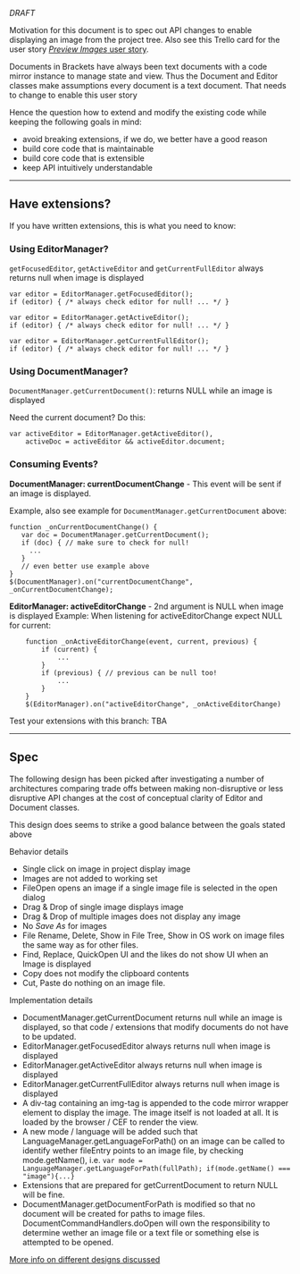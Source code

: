 _DRAFT_

Motivation for this document is to spec out API changes to enable displaying an image from the project tree. Also see this Trello card for the user story  [_Preview Images_ user story](https://trello.com/c/l9AcILkC/24-8-preview-images).

Documents in Brackets have always been text documents with a code mirror instance to manage state and view. Thus the Document and Editor classes make assumptions every document is a text document. That needs to change to enable this user story

Hence the question how to extend and modify the existing code while keeping the following goals in mind:
* avoid breaking extensions, if we do, we better have a good reason
* build core code that is maintainable
* build core code that is extensible
* keep API intuitively understandable

---
## Have extensions?
If you have written extensions, this is what you need to know:

### Using EditorManager?
`getFocusedEditor`, `getActiveEditor` and `getCurrentFullEditor` always returns null when image is displayed
~~~~
var editor = EditorManager.getFocusedEditor();
if (editor) { /* always check editor for null! ... */ }

var editor = EditorManager.getActiveEditor();
if (editor) { /* always check editor for null! ... */ }

var editor = EditorManager.getCurrentFullEditor();
if (editor) { /* always check editor for null! ... */ }

~~~~


### Using DocumentManager?
`DocumentManager.getCurrentDocument()`: returns NULL while an image is displayed

Need the current document? Do this:
~~~~
var activeEditor = EditorManager.getActiveEditor(),
    activeDoc = activeEditor && activeEditor.document;
~~~~
### Consuming Events?
**DocumentManager: currentDocumentChange** - This event will be sent if an image is displayed.

Example, also see example for `DocumentManager.getCurrentDocument` above: 
~~~~
function _onCurrentDocumentChange() {
   var doc = DocumentManager.getCurrentDocument();
   if (doc) { // make sure to check for null!
     ...
   }
   // even better use example above 
}
$(DocumentManager).on("currentDocumentChange", _onCurrentDocumentChange);
~~~~

**EditorManager: activeEditorChange** -  2nd argument is NULL when image is displayed
Example: 
When listening for activeEditorChange expect NULL for current: 

~~~~~
    function _onActiveEditorChange(event, current, previous) {
        if (current) {
            ...
        }
        if (previous) { // previous can be null too!
            ...
        } 
    }
    $(EditorManager).on("activeEditorChange", _onActiveEditorChange)
~~~~~        


Test your extensions with this branch:
TBA

---

## Spec

The following design has been picked after investigating a number of architectures comparing trade offs between making non-disruptive or less disruptive API changes at the cost of conceptual clarity of Editor and Document classes.

This design does seems to strike a good balance between the goals stated above

Behavior details
* Single click on image in project display image
* Images are not added to working set
* FileOpen opens an image if a single image file is selected in the open dialog
* Drag & Drop of single image displays image
* Drag & Drop of multiple images does not display any image
* No _Save As_ for images
* File Rename, Delete, Show in File Tree, Show in OS work on image files the same way as for other files.
* Find, Replace, QuickOpen UI and the likes do not show UI when an Image is displayed
* Copy does not modify the clipboard contents
* Cut, Paste do nothing on an image file.

Implementation details
* DocumentManager.getCurrentDocument returns null while an image is displayed, so that code / extensions that modify documents do not have to be updated.
* EditorManager.getFocusedEditor always returns null when image is displayed
* EditorManager.getActiveEditor always returns null when image is displayed
* EditorManager.getCurrentFullEditor always returns null when image is displayed
* A div-tag containing an img-tag is appended to the code mirror wrapper element to display the image. The image itself is not loaded at all. It is loaded by the browser / CEF  to render the view.
* A new mode / language will be added such that LanguageManager.getLanguageForPath() on an image can be called to identify wether fileEntry points to an image file, by checking mode.getName(), i.e.
`var mode = LanguageManager.getLanguageForPath(fullPath);
if(mode.getName() === "image"){...}`
* Extensions that are prepared for getCurrentDocument to return NULL will be fine.
* DocumentManager.getDocumentForPath is modified so that no document will be created for paths to image files.
DocumentCommandHandlers.doOpen will own the responsibility to determine wether an image file or a text file or something else is attempted to be opened.

[More info on different designs discussed](https://github.com/adobe/brackets/wiki/Preview-Images-Research----old-drafts)